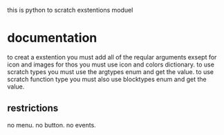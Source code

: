 this is python to scratch exstentions moduel
# documentation
to creat a exstention you must add all of the reqular arguments exsept for icon and images for thos you must use icon and colors dictionary.
to use scratch types you must use the argtypes enum and get the value.
to use scratch function type you must also use blocktypes enum and get the value.

## restrictions
no menu.
no button.
no events.
